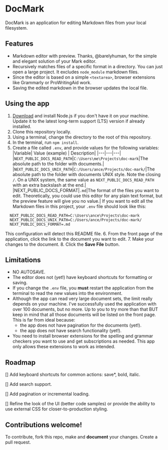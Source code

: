 # DocMark

DocMark is an application for editing Markdown files from your local filesystem. 

## Features
- Markdown editor with preview. Thanks, @barelyhuman, for the simple and elegant solution of your Mark editor. 
- Recursively matches files of a specific format in a directory. You can just open a large project. It excludes `node_module` markdown files. 
- Since the editor is based on a simple `<textarea>`, browser extensions like Grammarly or ProWritingAid work. 
- Saving the edited markdown in the browser updates the local file. 

## Using the app

1. [Download](https://nodejs.org/en/download/) and install Node.js if you don't have it on your machine. Update it to the latest long-term support (LTS) version if already installed.
2. Clone this repository locally. 
3. Using a terminal, change the directory to the root of this repository. 
4. In the terminal, run `npm install`. 
5. Create a file called `.env`, and provide values for the following variables:
  |Variable| Value (example) | Description|
  |---|---|---|
  |`NEXT_PUBLIC_DOCS_READ_PATH`|`C:\Users\me\Projects\doc-mark`|The absolute path to the folder with documents.|
|`NEXT_PUBLIC_DOCS_UNIX_PATH`|`C:/Users/ance/Projects/doc-mark/`|The absolute path to the folder with documents UNIX style. Note the closing `/`. On a UNIX system, the same value as `NEXT_PUBLIC_DOCS_READ_PATH` with an extra backslash at the end.|
|NEXT_PUBLIC_DOCS_FORMAT|`.md`|The format of the files you want to edit. Theoretically, you could use this editor for any plain text format, but the preview feature will give you no value.|
  If you want to edit all the Markdown files in this project, your `.env` file should look like this: 
  ```
    NEXT_PUBLIC_DOCS_READ_PATH=C:\Users\ance\Projects\doc-mark
    NEXT_PUBLIC_DOCS_UNIX_PATH=C:/Users/ance/Projects/doc-mark/
    NEXT_PUBLIC_DOCS_FORMAT=.md
  ```
  This configuration will detect this README file. 
6. From the front page of the application, click the link to the document you want to edit.
7. Make your changes to the document.
8. Click the **Save File** button. 

## Limitations
- NO AUTOSAVE.
- The editor does not (yet!) have keyboard shortcuts for formatting or saving.
- If you change the `.env` file, you **must** restart the application from the terminal to read the new values into the environment.
- Although the app can read very large document sets, the limit really depends on your machine. I've successfully used the application with over 100 documents, but no more. Up to you to try more than that BUT keep in mind that all those documents will be listed on the front page. This is far from ideal because:
    - the app does not have pagination for the documents (yet!). 
    - the app does not have search functionality (yet!). 
- You need to install browser extensions for the spelling and grammar checkers you want to use and get subscriptions as needed. This app only allows these extensions to work as intended. 

## Roadmap
[] Add keyboard shortcuts for common actions: save*, bold, italic.

[] Add search support. 

[] Add pagination or incremental loading. 

[] Refine the look of the UI (better code samples) or provide the ability to use external CSS for closer-to-production styling. 

## Contributions welcome!

To contribute, fork this repo, make and **document** your changes. Create a pull request.
